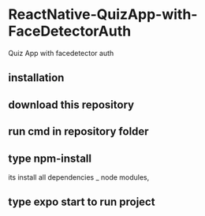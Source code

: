 # ReactNative-QuizApp-with-FaceDetectorAuth
Quiz App with facedetector auth


##  installation

## download this repository 

## run cmd in repository folder

## type npm-install
its install all dependencies _ node modules,

## type expo start to run project
